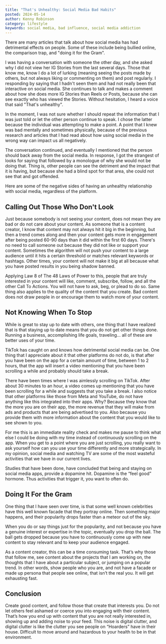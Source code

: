 ```yaml
---
title: "That's Unhealthy: Social Media Bad Habits"
posted: 2024-05-14
author: Kenny Robinson
category: lifestyle
keywords: social media, bad influence, social media addiction
---
```


There are many articles that talk about how social media has had detrimental effects on people. Some of these include being 
bullied online, the comparison trap, and "doing it for the Gram". 

I was having a conversation with someone the other day, and she asked why I did not view her IG Stories from the 
last several days. Those that know me, know I do a lot of lurking (meaning seeing the posts made by others, but not 
always liking or commenting on them) and post regularly. I responding by saying that I hadn't seen them and had not really 
been that interactive on social media. She continues to talk and makes a comment about how she does more IG Stories than 
Reels or Posts, because she can see exactly who has viewed the Stories. Without hesitation, I heard a voice that said 
"That's unhealthy". 

In the moment, I was not sure whether I should repeat the information that I was just told or let the other person continue 
to speak. I chose the latter because the individual was attempting to make a point. A point that I knew was bad mentally 
and sometimes physically, because of the previous research and articles that I had read about how using social media 
in the wrong way can impact us all negatively.

The conversation continued, and eventually I mentioned that the person should 
back away from the social media. In response, I got the strangest of looks for saying that followed by a monologue of why 
she would not be doing that. Thing is, other people can see the detriment and the impact that it is having, but because 
she had a blind spot for that area, she could not see that and got offended. 

Here are some of the negative sides of having an unhealthy relationship with social media, regardless of the 
platform.

## Calling Out Those Who Don't Look

Just because somebody is not seeing your content, does not mean they are bad or do not care about your content. As someone that 
is a content creator, I know that content may not always hit it big in the beginning, but then a trend comes along and 
then your content gets more in engagement after being posted 60-90 days than it did within the first 60 days.
There's no need to call someone out because they did not like or support your content. Sometimes the algorithm will not 
push your content to a large audience until it hits a certain threshold or matches relevant keywords or hashtags.
Other times, your content will not make it big at all because what you have posted results in you being shadow banned.

Applying Law 8 of The 48 Laws of Power to this, people that are truly interested in your content will like, comment, subscribe, follow, 
and all the other Call To Actions. You will not have to ask, beg, or plead to do so.  Same thing also applies to the 
quality of the content that you create. Bad content does not draw people in or encourage them to watch more of your content.

## Not Knowing When To Stop

While is great to stay up to date with others, one thing that I have realized that is that staying up to date 
means that you do not get other things done. Running a business, accomplishing life goals, traveling... all of 
these are better uses of your time. 

TikTok has caught on and knows how detrimental social media can be. One thing that I appreciate 
about it that other platforms do not do, is that after you have been on the app for a certain 
amount of time, between 1 to 2 hours, that the app will insert a video mentioning that you have 
been scrolling a while and probably should take a break. 

There have been times where I was aimlessly scrolling on TikTok. After about 30 minutes to an hour, a video comes up 
mentioning that you have been scrolling for a while and suggests that you take a break. I also notice that other platforms 
like those from Meta and YouTube, do not have anything like this integrated into their apps. Why? Because they know that 
the more you are on their app, the more revenue that they will make from ads and products that are being advertised to you. 
Also because you provide them with more information about the content that you would like to see shown to you. 

For me this is an immediate reality check and makes me pause to think what else I could be 
doing with my time instead of continuously scrolling on the app.
When you get to a point where you are just scrolling, you really want to ask yourself how can you use your time differently 
and more strategically. In my opinion, social media and watching TV are some of the most wasteful activities that we have in 
our current lives. 

Studies that have been done, have concluded that being and staying on social media apps, provide
a dopamine hit. Dopamine is the “feel good” hormone. Thus activities that trigger it, you want to 
often do. 

## Doing It For the Gram 

One thing that I have seen over time, is that some well known celebrities have this well known 
facade that they portray online. Then something major happens, and their popularity 
drops faster than a meteor out of the sky.

When you do or say things just for the popularity, and not because you have a genuine
interest or expertise in the topic, eventually you drop the ball. The ball gets dropped because 
you have to continuously come up with new content to stay relevant and to keep your 
audience engaged. 

As a content creator, this can be a time consuming task. That’s why those that follow me, see 
content about the projects that I am working on, the thoughts that I have about a particular subject, 
or jumping on a popular trend. In other words, show people who you are, and not have a facade
or made up persona that people see online, that isn’t the real you. It will get exhausting fast. 

## Conclusion 

Create good content, and follow those that create that interests you. Do not let others feel 
ashamed or coerce you into engaging with their content. That’s how you end up with content 
that you are not really interested in, showing up and adding noise to your feed. 
This noise is digital clutter, and digital clutter is like the clutter you see people on “Hoarders” 
have in their house. Difficult to move around and hazardous to your health to be in 
that environment.
